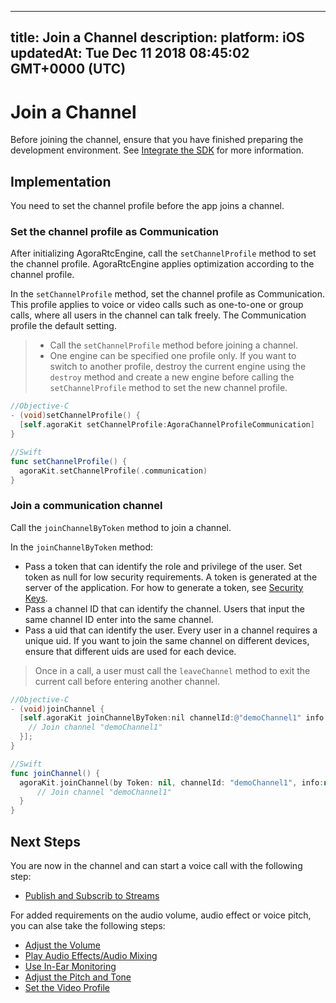 
---
title: Join a Channel
description: 
platform: iOS
updatedAt: Tue Dec 11 2018 08:45:02 GMT+0000 (UTC)
---
# Join a Channel
Before joining the channel, ensure that you have finished preparing the development environment. See [Integrate the SDK](../../en/Video/ios_video.md) for more information.

## Implementation
You need to set the channel profile before the app joins a channel.

### Set the channel profile as Communication
After initializing AgoraRtcEngine, call the `setChannelProfile` method to set the channel profile. AgoraRtcEngine applies optimization according to the channel profile.

In the `setChannelProfile` method, set the channel profile as Communication. This profile applies to voice or video calls such as one-to-one or group calls, where all users in the channel can talk freely. The Communication profile the default setting.

> - Call the `setChannelProfile` method before joining a channel.
> - One engine can be specified one profile only. If you want to switch to another profile, destroy the current engine using the `destroy` method and create a new engine before calling the `setChannelProfile` method to set the new channel profile.

```objective-c
//Objective-C
- (void)setChannelProfile() {
  [self.agoraKit setChannelProfile:AgoraChannelProfileCommunication]
}
```

```swift
//Swift
func setChannelProfile() {
  agoraKit.setChannelProfile(.communication)
}
```

### Join a communication channel
Call the `joinChannelByToken` method to join a channel. 

In the `joinChannelByToken` method:

- Pass a token that can identify the role and privilege of the user. Set token as null for low security requirements. A token is generated at the server of the application. For how to generate a token, see [Security Keys](../../en/Video/token.md).
- Pass a channel ID that can identify the channel. Users that input the same channel ID enter into the same channel.
- Pass a uid that can identify the user. Every user in a channel requires a unique uid. If you want to join the same channel on different devices, ensure that different uids are used for each device.

> Once in a call, a user must call the `leaveChannel` method to exit the current call before entering another channel.

```objective-c
//Objective-C
- (void)joinChannel {
  [self.agoraKit joinChannelByToken:nil channelId:@"demoChannel1" info:nil uid:0 joinSuccess:^(NSString *channel, NSUInteger uid, NSInteger elapsed) {
    // Join channel "demoChannel1"
  }];
}
```

```swift
//Swift
func joinChannel() {
  agoraKit.joinChannel(by Token: nil, channelId: "demoChannel1", info:nil, uid:0){[weak self] (sid, uid, elapsed) -> Void in
      // Join channel "demoChannel1"
  }
}
```

## Next Steps
You are now in the channel and can start a voice call with the following step:

* [Publish and Subscrib to Streams](../../en/Video/publish_ios.md)

For added requirements on the audio volume, audio effect or voice pitch, you can alse take the following steps:

* [Adjust the Volume](../../en/Video/volume_ios.md)
* [Play Audio Effects/Audio Mixing](../../en/Video/effect_mixing_ios.md)
* [Use In-Ear Monitoring](../../en/Video/in-ear_ios.md)
* [Adjust the Pitch and Tone](../../en/Video/voice_effect_ios.md)
* [Set the Video Profile](../../en/Video/videoProfile_ios.md)
